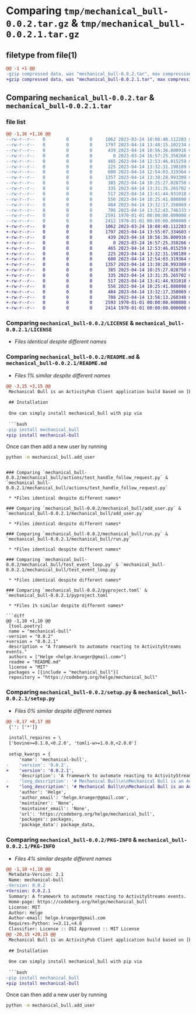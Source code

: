 # Comparing `tmp/mechanical_bull-0.0.2.tar.gz` & `tmp/mechanical_bull-0.0.2.1.tar.gz`

## filetype from file(1)

```diff
@@ -1 +1 @@
-gzip compressed data, was "mechanical_bull-0.0.2.tar", max compression
+gzip compressed data, was "mechanical_bull-0.0.2.1.tar", max compression
```

## Comparing `mechanical_bull-0.0.2.tar` & `mechanical_bull-0.0.2.1.tar`

### file list

```diff
@@ -1,16 +1,16 @@
--rw-r--r--   0        0        0     1062 2023-03-24 18:08:48.112283 mechanical_bull-0.0.2/LICENSE
--rw-r--r--   0        0        0     1797 2023-04-14 13:40:15.102234 mechanical_bull-0.0.2/README.md
--rw-r--r--   0        0        0      439 2023-04-14 10:56:36.800916 mechanical_bull-0.0.2/mechanical_bull/__init__.py
--rw-r--r--   0        0        0        0 2023-03-24 16:57:25.358266 mechanical_bull-0.0.2/mechanical_bull/actions/__init__.py
--rw-r--r--   0        0        0      465 2023-04-14 12:53:46.015259 mechanical_bull-0.0.2/mechanical_bull/actions/handle_follow_request.py
--rw-r--r--   0        0        0      225 2023-04-14 13:32:31.198189 mechanical_bull-0.0.2/mechanical_bull/actions/log_to_file.py
--rw-r--r--   0        0        0      600 2023-04-14 12:54:03.319364 mechanical_bull-0.0.2/mechanical_bull/actions/test_handle_follow_request.py
--rw-r--r--   0        0        0     1357 2023-04-14 13:38:28.993309 mechanical_bull-0.0.2/mechanical_bull/add_user.py
--rw-r--r--   0        0        0      385 2023-04-14 10:25:27.028750 mechanical_bull-0.0.2/mechanical_bull/event_loop.py
--rw-r--r--   0        0        0      335 2023-04-14 13:31:35.265702 mechanical_bull-0.0.2/mechanical_bull/handlers.py
--rw-r--r--   0        0        0      517 2023-04-14 13:41:44.931018 mechanical_bull-0.0.2/mechanical_bull/run.py
--rw-r--r--   0        0        0      556 2023-04-14 10:25:41.080898 mechanical_bull-0.0.2/mechanical_bull/test_event_loop.py
--rw-r--r--   0        0        0      484 2023-04-14 13:32:17.358069 mechanical_bull-0.0.2/mechanical_bull/test_handlers.py
--rw-r--r--   0        0        0      706 2023-04-14 13:52:43.746333 mechanical_bull-0.0.2/pyproject.toml
--rw-r--r--   0        0        0     2591 1970-01-01 00:00:00.000000 mechanical_bull-0.0.2/setup.py
--rw-r--r--   0        0        0     2412 1970-01-01 00:00:00.000000 mechanical_bull-0.0.2/PKG-INFO
+-rw-r--r--   0        0        0     1062 2023-03-24 18:08:48.112283 mechanical_bull-0.0.2.1/LICENSE
+-rw-r--r--   0        0        0     1797 2023-04-14 13:55:07.334603 mechanical_bull-0.0.2.1/README.md
+-rw-r--r--   0        0        0      439 2023-04-14 10:56:36.800916 mechanical_bull-0.0.2.1/mechanical_bull/__init__.py
+-rw-r--r--   0        0        0        0 2023-03-24 16:57:25.358266 mechanical_bull-0.0.2.1/mechanical_bull/actions/__init__.py
+-rw-r--r--   0        0        0      465 2023-04-14 12:53:46.015259 mechanical_bull-0.0.2.1/mechanical_bull/actions/handle_follow_request.py
+-rw-r--r--   0        0        0      225 2023-04-14 13:32:31.198189 mechanical_bull-0.0.2.1/mechanical_bull/actions/log_to_file.py
+-rw-r--r--   0        0        0      600 2023-04-14 12:54:03.319364 mechanical_bull-0.0.2.1/mechanical_bull/actions/test_handle_follow_request.py
+-rw-r--r--   0        0        0     1357 2023-04-14 13:38:28.993309 mechanical_bull-0.0.2.1/mechanical_bull/add_user.py
+-rw-r--r--   0        0        0      385 2023-04-14 10:25:27.028750 mechanical_bull-0.0.2.1/mechanical_bull/event_loop.py
+-rw-r--r--   0        0        0      335 2023-04-14 13:31:35.265702 mechanical_bull-0.0.2.1/mechanical_bull/handlers.py
+-rw-r--r--   0        0        0      517 2023-04-14 13:41:44.931018 mechanical_bull-0.0.2.1/mechanical_bull/run.py
+-rw-r--r--   0        0        0      556 2023-04-14 10:25:41.080898 mechanical_bull-0.0.2.1/mechanical_bull/test_event_loop.py
+-rw-r--r--   0        0        0      484 2023-04-14 13:32:17.358069 mechanical_bull-0.0.2.1/mechanical_bull/test_handlers.py
+-rw-r--r--   0        0        0      708 2023-04-14 13:56:13.268348 mechanical_bull-0.0.2.1/pyproject.toml
+-rw-r--r--   0        0        0     2593 1970-01-01 00:00:00.000000 mechanical_bull-0.0.2.1/setup.py
+-rw-r--r--   0        0        0     2414 1970-01-01 00:00:00.000000 mechanical_bull-0.0.2.1/PKG-INFO
```

### Comparing `mechanical_bull-0.0.2/LICENSE` & `mechanical_bull-0.0.2.1/LICENSE`

 * *Files identical despite different names*

### Comparing `mechanical_bull-0.0.2/README.md` & `mechanical_bull-0.0.2.1/README.md`

 * *Files 1% similar despite different names*

```diff
@@ -3,15 +3,15 @@
 Mechanical Bull is an ActivityPub Client application build based on [bovine](https://codeberg.org/helge/bovine/). It's main goal is to provide a platform for automating activities undertaking in the FediVerse. Furthermore, it serves as a demonstration how ActivityPub Clients can be build with bovine.
 
 ## Installation
 
 One can simply install mechanical_bull with pip via
 
 ```bash
-pip install mechanical_bull
+pip install mechanical-bull
 ```
 
 Once can then add a new user by running
 
 ```bash
 python -m mechanical_bull.add_user
 ```
```

### Comparing `mechanical_bull-0.0.2/mechanical_bull/actions/test_handle_follow_request.py` & `mechanical_bull-0.0.2.1/mechanical_bull/actions/test_handle_follow_request.py`

 * *Files identical despite different names*

### Comparing `mechanical_bull-0.0.2/mechanical_bull/add_user.py` & `mechanical_bull-0.0.2.1/mechanical_bull/add_user.py`

 * *Files identical despite different names*

### Comparing `mechanical_bull-0.0.2/mechanical_bull/run.py` & `mechanical_bull-0.0.2.1/mechanical_bull/run.py`

 * *Files identical despite different names*

### Comparing `mechanical_bull-0.0.2/mechanical_bull/test_event_loop.py` & `mechanical_bull-0.0.2.1/mechanical_bull/test_event_loop.py`

 * *Files identical despite different names*

### Comparing `mechanical_bull-0.0.2/pyproject.toml` & `mechanical_bull-0.0.2.1/pyproject.toml`

 * *Files 1% similar despite different names*

```diff
@@ -1,10 +1,10 @@
 [tool.poetry]
 name = "mechanical-bull"
-version = "0.0.2"
+version = "0.0.2.1"
 description = "A framework to automate reacting to ActivityStreams events."
 authors = ["Helge <helge.krueger@gmail.com>"]
 readme = "README.md"
 license = "MIT"
 packages = [{include = "mechanical_bull"}]
 repository = "https://codeberg.org/helge/mechanical_bull"
```

### Comparing `mechanical_bull-0.0.2/setup.py` & `mechanical_bull-0.0.2.1/setup.py`

 * *Files 0% similar despite different names*

```diff
@@ -8,17 +8,17 @@
 {'': ['*']}
 
 install_requires = \
 ['bovine>=0.1.0,<0.2.0', 'tomli-w>=1.0.0,<2.0.0']
 
 setup_kwargs = {
     'name': 'mechanical-bull',
-    'version': '0.0.2',
+    'version': '0.0.2.1',
     'description': 'A framework to automate reacting to ActivityStreams events.',
-    'long_description': '# Mechanical Bull\n\nMechanical Bull is an ActivityPub Client application build based on [bovine](https://codeberg.org/helge/bovine/). It\'s main goal is to provide a platform for automating activities undertaking in the FediVerse. Furthermore, it serves as a demonstration how ActivityPub Clients can be build with bovine.\n\n## Installation\n\nOne can simply install mechanical_bull with pip via\n\n```bash\npip install mechanical_bull\n```\n\nOnce can then add a new user by running\n\n```bash\npython -m mechanical_bull.add_user\n```\n\nThis will then ask you to enter a name, the hostname, your ActivityPub Actor lives on, then prompt you to add a new did:key to your ActivityPub Actor. This did:key will be used to authenticate mechanical_bull against your server. Once you have added the key, press enter, and mechanical_bull is running. This method of authentication is called Moo-Auth-1 and described [here](https://blog.mymath.rocks/2023-03-15/BIN1_Moo_Authentication_and_Authoriation).\n\nThe configuration is saved in `config.toml`. bovine also supports authentication through private keys and HTTP signatures. For the details on how to configure this, please consult bovine. You can add further automations there.\n\nThen you should be able to run mechanical bull via\n\n```bash\npython -m mechanical_bull.run\n```\n\n## Writing automations\n\nThe examples of `mechanical_bull.actions.handle_follow_request` and `mechanical_bull.actions.log_to_file` should show how to write a new automation. The basic idea is that each file contains a function handle with signature\n\n```python\nasync def handle(client: BovineClient, data: dict, **kwargs):\n    return\n```\n\nhere the kwargs are the dict given by the definiton in the handler block, i.e.\n\n```toml\n[user.handlers]\n"my.package": { arg1 = "value1", arg2 = "value2 }\n```\n',
+    'long_description': '# Mechanical Bull\n\nMechanical Bull is an ActivityPub Client application build based on [bovine](https://codeberg.org/helge/bovine/). It\'s main goal is to provide a platform for automating activities undertaking in the FediVerse. Furthermore, it serves as a demonstration how ActivityPub Clients can be build with bovine.\n\n## Installation\n\nOne can simply install mechanical_bull with pip via\n\n```bash\npip install mechanical-bull\n```\n\nOnce can then add a new user by running\n\n```bash\npython -m mechanical_bull.add_user\n```\n\nThis will then ask you to enter a name, the hostname, your ActivityPub Actor lives on, then prompt you to add a new did:key to your ActivityPub Actor. This did:key will be used to authenticate mechanical_bull against your server. Once you have added the key, press enter, and mechanical_bull is running. This method of authentication is called Moo-Auth-1 and described [here](https://blog.mymath.rocks/2023-03-15/BIN1_Moo_Authentication_and_Authoriation).\n\nThe configuration is saved in `config.toml`. bovine also supports authentication through private keys and HTTP signatures. For the details on how to configure this, please consult bovine. You can add further automations there.\n\nThen you should be able to run mechanical bull via\n\n```bash\npython -m mechanical_bull.run\n```\n\n## Writing automations\n\nThe examples of `mechanical_bull.actions.handle_follow_request` and `mechanical_bull.actions.log_to_file` should show how to write a new automation. The basic idea is that each file contains a function handle with signature\n\n```python\nasync def handle(client: BovineClient, data: dict, **kwargs):\n    return\n```\n\nhere the kwargs are the dict given by the definiton in the handler block, i.e.\n\n```toml\n[user.handlers]\n"my.package": { arg1 = "value1", arg2 = "value2 }\n```\n',
     'author': 'Helge',
     'author_email': 'helge.krueger@gmail.com',
     'maintainer': 'None',
     'maintainer_email': 'None',
     'url': 'https://codeberg.org/helge/mechanical_bull',
     'packages': packages,
     'package_data': package_data,
```

### Comparing `mechanical_bull-0.0.2/PKG-INFO` & `mechanical_bull-0.0.2.1/PKG-INFO`

 * *Files 4% similar despite different names*

```diff
@@ -1,10 +1,10 @@
 Metadata-Version: 2.1
 Name: mechanical-bull
-Version: 0.0.2
+Version: 0.0.2.1
 Summary: A framework to automate reacting to ActivityStreams events.
 Home-page: https://codeberg.org/helge/mechanical_bull
 License: MIT
 Author: Helge
 Author-email: helge.krueger@gmail.com
 Requires-Python: >=3.11,<4.0
 Classifier: License :: OSI Approved :: MIT License
@@ -20,15 +20,15 @@
 Mechanical Bull is an ActivityPub Client application build based on [bovine](https://codeberg.org/helge/bovine/). It's main goal is to provide a platform for automating activities undertaking in the FediVerse. Furthermore, it serves as a demonstration how ActivityPub Clients can be build with bovine.
 
 ## Installation
 
 One can simply install mechanical_bull with pip via
 
 ```bash
-pip install mechanical_bull
+pip install mechanical-bull
 ```
 
 Once can then add a new user by running
 
 ```bash
 python -m mechanical_bull.add_user
 ```
```

